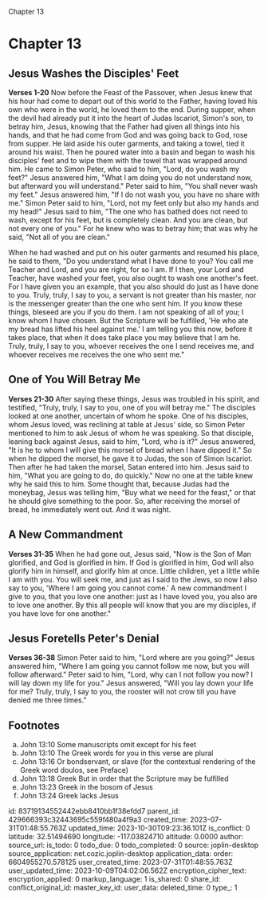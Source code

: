 Chapter 13

# Chapter 13
## Jesus Washes the Disciples' Feet
**Verses 1-20**
Now before the Feast of the Passover, when Jesus knew that his hour had come to depart out of this world to the Father, having loved his own who were in the world, he loved them to the end. During supper, when the devil had already put it into the heart of Judas Iscariot, Simon's son, to betray him, Jesus, knowing that the Father had given all things into his hands, and that he had come from God and was going back to God, rose from supper. He laid aside his outer garments, and taking a towel, tied it around his waist. Then he poured water into a basin and began to wash his disciples' feet and to wipe them with the towel that was wrapped around him. He came to Simon Peter, who said to him, "Lord, do you wash my feet?" Jesus answered him, "What I am doing you do not understand now, but afterward you will understand." Peter said to him, "You shall never wash my feet." Jesus answered him, "If I do not wash you, you have no share with me." Simon Peter said to him, "Lord, not my feet only but also my hands and my head!" Jesus said to him, "The one who has bathed does not need to wash, except for his feet, but is completely clean. And you are clean, but not every one of you." For he knew who was to betray him; that was why he said, "Not all of you are clean."

When he had washed and put on his outer garments and resumed his place, he said to them, "Do you understand what I have done to you? You call me Teacher and Lord, and you are right, for so I am. If I then, your Lord and Teacher, have washed your feet, you also ought to wash one another's feet. For I have given you an example, that you also should do just as I have done to you. Truly, truly, I say to you, a servant is not greater than his master, nor is the messenger greater than the one who sent him. If you know these things, bleseed are you if you do them. I am not speaking of all of you; I know whom I have chosen. But the Scripture will be fulfilled, 'He who ate my bread has lifted his heel against me.' I am telling you this now, before it takes place, that when it does take place you may believe that I am he. Truly, truly, I say to you, whoever receives the one I send receives me, and whoever receives me receives the one who sent me."

## One of You Will Betray Me
**Verses 21-30**
After saying these things, Jesus was troubled in his spirit, and testified, "Truly, truly, I say to you, one of you will betray me." The disciples looked at one another, uncertain of whom he spoke. One of his disciples, whom Jesus loved, was reclining at table at Jesus' side, so Simon Peter mentioned to him to ask Jesus of whom he was speaking. So that disciple, leaning back against Jesus, said to him, "Lord, who is it?" Jesus answered, "It is he to whom I will give this morsel of bread when I have dipped it." So when he dipped the morsel, he gave it to Judas, the son of Simon Iscariot. Then after he had taken the morsel, Satan entered into him. Jesus said to him, "What you are going to do, do quickly." Now no one at the table knew why he said this to him. Some thought that, because Judas had the moneybag, Jesus was telling him, "Buy what we need for the feast," or that he should give something to the poor. So, after receiving the morsel of bread, he immediately went out. And it was night.

## A New Commandment
**Verses 31-35**
When he had gone out, Jesus said, "Now is the Son of Man glorified, and God is glorified in him. If God is glorified in him, God will also glorify him in himself, and glorify him at once. Little children, yet a little while I am with you. You will seek me, and just as I said to the Jews, so now I also say to you, 'Where I am going you cannot come.' A new commandment I give to you, that you love one another: just as I have loved you, you also are to love one another. By this all people will know that you are my disciples, if you have love for one another."

## Jesus Foretells Peter's Denial
**Verses 36-38**
Simon Peter said to him, "Lord where are you going?" Jesus answered him, "Where I am going you cannot follow me now, but you will follow afterward." Peter said to him, "Lord, why can I not follow you now? I will lay down my life for you." Jesus answered, "Will you lay down your life for me? Truly, truly, I say to you, the rooster will not crow till you have denied me three times."

## Footnotes

<ol type='a'>
	<li>John 13:10 Some manuscripts omit except for his feet</li>
	<li>John 13:10 The Greek words for you in this verse are plural</li>
	<li>John 13:16 Or bondservant, or slave (for the contextual rendering of the Greek word doulos, see Preface)</li>
	<li>John 13:18 Greek But in order that the Scripture may be fulfilled</li>
	<li>John 13:23 Greek in the bosom of Jesus</li>
	<li>John 13:24 Greek lacks Jesus</li>
</ol>


id: 83719134552442ebb8410bb1f38efdd7
parent_id: 429666393c32443695c559f480a4f9a3
created_time: 2023-07-31T01:48:55.763Z
updated_time: 2023-10-30T09:23:36.101Z
is_conflict: 0
latitude: 32.51494690
longitude: -117.03824710
altitude: 0.0000
author: 
source_url: 
is_todo: 0
todo_due: 0
todo_completed: 0
source: joplin-desktop
source_application: net.cozic.joplin-desktop
application_data: 
order: 6604955270.578125
user_created_time: 2023-07-31T01:48:55.763Z
user_updated_time: 2023-10-09T04:02:06.562Z
encryption_cipher_text: 
encryption_applied: 0
markup_language: 1
is_shared: 0
share_id: 
conflict_original_id: 
master_key_id: 
user_data: 
deleted_time: 0
type_: 1